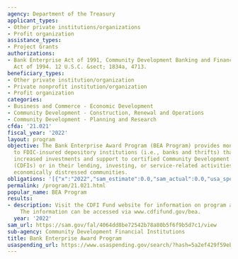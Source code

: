 ```yaml
---
agency: Department of the Treasury
applicant_types:
- Other private institutions/organizations
- Profit organization
assistance_types:
- Project Grants
authorizations:
- Bank Enterprise Act of 1991, Community Development Banking and Financial Institutions
  Act of 1994. 12 U.S.C. &sect; 1834a, 4713.
beneficiary_types:
- Other private institution/organization
- Private nonprofit institution/organization
- Profit organization
categories:
- Business and Commerce - Economic Development
- Community Development - Construction, Renewal and Operations
- Community Development - Planning and Research
cfda: '21.021'
fiscal_year: '2022'
layout: program
objective: The Bank Enterprise Award Program (BEA Program) provides monetary awards
  to FDIC-insured depository institutions (i.e., banks and thrifts) that demonstrate
  increased investments and support to certified Community Development Financial Institutions
  (CDFIs) or in their lending, investing, or service-related activities in the most
  economically distressed communities.
obligations: '[{"x":"2022","sam_estimate":0.0,"sam_actual":0.0,"usa_spending_actual":25722965.36},{"x":"2023","sam_estimate":70000000.0,"sam_actual":0.0,"usa_spending_actual":0.0},{"x":"2024","sam_estimate":35000000.0,"sam_actual":0.0,"usa_spending_actual":0.0}]'
permalink: /program/21.021.html
popular_name: BEA Program
results:
- description: Visit the CDFI Fund website for information on program accomplishments.
    The information can be accessed via www.cdfifund.gov/bea.
  year: '2022'
sam_url: https://sam.gov/fal/4064dd8be72542b78a80b5f6f9b5d7c1/view
sub-agency: Community Development Financial Institutions
title: Bank Enterprise Award Program
usaspending_url: https://www.usaspending.gov/search/?hash=5a2ef429f59ebe9ee651e9184fbaa3a1
---
```


